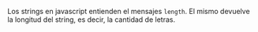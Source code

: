 Los strings en javascript entienden el mensajes `length`. El mismo devuelve la longitud del string, es decir, la cantidad de letras.
